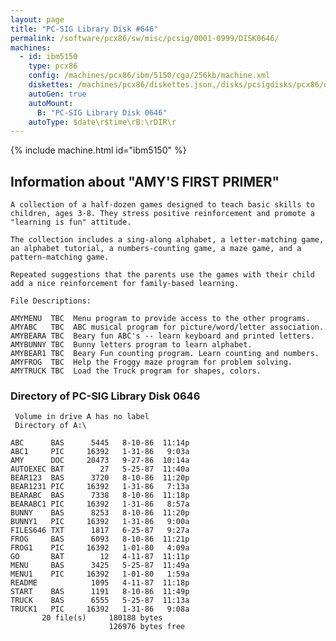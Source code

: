 ```yaml
---
layout: page
title: "PC-SIG Library Disk #646"
permalink: /software/pcx86/sw/misc/pcsig/0001-0999/DISK0646/
machines:
  - id: ibm5150
    type: pcx86
    config: /machines/pcx86/ibm/5150/cga/256kb/machine.xml
    diskettes: /machines/pcx86/diskettes.json,/disks/pcsigdisks/pcx86/diskettes.json
    autoGen: true
    autoMount:
      B: "PC-SIG Library Disk 0646"
    autoType: $date\r$time\rB:\rDIR\r
---
```


{% include machine.html id="ibm5150" %}

## Information about "AMY'S FIRST PRIMER"

    A collection of a half-dozen games designed to teach basic skills to
    children, ages 3-8. They stress positive reinforcement and promote a
    "learning is fun" attitude.
    
    The collection includes a sing-along alphabet, a letter-matching game,
    an alphabet tutorial, a numbers-counting game, a maze game, and a
    pattern-matching game.
    
    Repeated suggestions that the parents use the games with their child
    add a nice reinforcement for family-based learning.
    
    File Descriptions:
    
    AMYMENU  TBC  Menu program to provide access to the other programs.
    AMYABC   TBC  ABC musical program for picture/word/letter association.
    AMYBEARA TBC  Beary fun ABC's -- learn keyboard and printed letters.
    AMYBUNNY TBC  Bunny letters program to learn alphabet.
    AMYBEAR1 TBC  Beary Fun counting program. Learn counting and numbers.
    AMYFROG  TBC  Help the Froggy maze program for problem solving.
    AMYTRUCK TBC  Load the Truck program for shapes, colors.

### Directory of PC-SIG Library Disk 0646

     Volume in drive A has no label
     Directory of A:\

    ABC      BAS      5445   8-10-86  11:14p
    ABC1     PIC     16392   1-31-86   9:03a
    AMY      DOC     20473   9-27-86  10:14a
    AUTOEXEC BAT        27   5-25-87  11:40a
    BEAR123  BAS      3720   8-10-86  11:20p
    BEAR1231 PIC     16392   1-31-86   7:13a
    BEARABC  BAS      7338   8-10-86  11:18p
    BEARABC1 PIC     16392   1-31-86   8:57a
    BUNNY    BAS      8253   8-10-86  11:20p
    BUNNY1   PIC     16392   1-31-86   9:00a
    FILES646 TXT      1817   6-25-87   9:27a
    FROG     BAS      6093   8-10-86  11:21p
    FROG1    PIC     16392   1-01-80   4:09a
    GO       BAT        12   4-11-87  11:11p
    MENU     BAS      3425   5-25-87  11:49a
    MENU1    PIC     16392   1-01-80   1:59a
    README            1095   4-11-87  11:18p
    START    BAS      1191   8-10-86  11:49p
    TRUCK    BAS      6555   5-25-87  11:13a
    TRUCK1   PIC     16392   1-31-86   9:08a
           20 file(s)     180188 bytes
                          126976 bytes free
